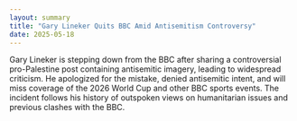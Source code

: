 ```yaml
---
layout: summary
title: "Gary Lineker Quits BBC Amid Antisemitism Controversy"
date: 2025-05-18
---
```


Gary Lineker is stepping down from the BBC after sharing a controversial pro-Palestine post containing antisemitic imagery, leading to widespread criticism. He apologized for the mistake, denied antisemitic intent, and will miss coverage of the 2026 World Cup and other BBC sports events. The incident follows his history of outspoken views on humanitarian issues and previous clashes with the BBC.